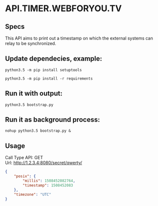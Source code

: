 # API.TIMER.WEBFORYOU.TV #

Specs
-----
This API aims to print out a timestamp on which the external systems can relay to be synchronized.

Update dependecies, example:
-----

```python3.5 -m pip install setuptools```

```python3.5 -m pip install -r requirements```

Run it with output:
-----
```python3.5 bootstrap.py```

Run it as background process:
-----
```nohup python3.5 bootstrap.py &```

Usage
-----
Call Type API: GET
<br/>
Url: http://1.2.3.4:8080/secret/qwerty/
<br/>
```json
{
    "posix": {
        "millis": 1508452082764,
        "timestamp": 1508452083
    },
    "timezone": "UTC"
}
```